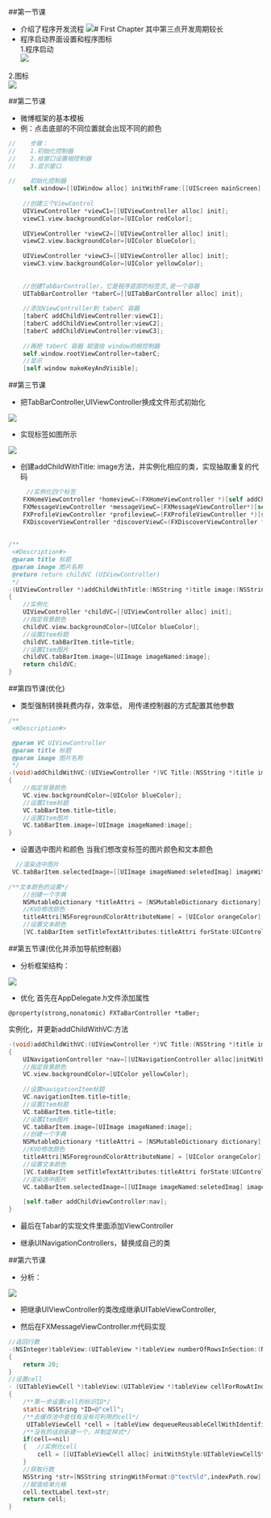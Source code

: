 ##第一节课
 - 介绍了程序开发流程
![](/assets/Snip20170911_3.png)# First Chapter
其中第三点开发周期较长
 - 程序启动界面设置和程序图标<BR>
 1.程序启动<br>
 ![](/assets/Snip20170911_4.png)
 
 2.图标<br>
 ![](/assets/Snip20170911_5.png)
 
 
##第二节课
 - 微博框架的基本模板
  - 例：点击底部的不同位置就会出现不同的颜色
  
```objectivec
//    步骤：
//    1.初始化控制器
//    2.给窗口设置根控制器
//    3.显示窗口
    
//    初始化控制器
    self.window=[[UIWindow alloc] initWithFrame:[[UIScreen mainScreen] bounds]];
    
    //创建三个ViewControl
    UIViewController *viewC1=[[UIViewController alloc] init];
    viewC1.view.backgroundColor=[UIColor redColor];
    
    UIViewController *viewC2=[[UIViewController alloc] init];
    viewC2.view.backgroundColor=[UIColor blueColor];
    
    UIViewController *viewC3=[[UIViewController alloc] init];
    viewC3.view.backgroundColor=[UIColor yellowColor];
    
    
    //创建TabBarController，它是程序底部的标签页,是一个容器
    UITabBarController *taberC=[[UITabBarController alloc] init];
    
    //添加ViewController到 taberC 容器
    [taberC addChildViewController:viewC1];
    [taberC addChildViewController:viewC2];
    [taberC addChildViewController:viewC3];
    
    //再把 taberC 容器 赋值给 window的根控制器
    self.window.rootViewController=taberC;
    //显示
    [self.window makeKeyAndVisible];

```
##第三节课
 - 把TabBarController,UIViewController换成文件形式初始化
 
 ![](/assets/Snip20170911_8.png)
 
 - 实现标签如图所示
 
 ![](/assets/Snip20170911_7.png)
 
 - 创建addChildWithTitle: image方法，并实例化相应的类，实现抽取重复的代码



```objectivec
     //实例化四个标签
    FXHomeViewController *homeviewC=(FXHomeViewController *)[self addChildWithTitle:@"首页" image:@"tabbar_home"];
    FXMessageViewController *messageViewC=(FXMessageViewController*)[self addChildWithTitle:@"消息" image:@"tabbar_message_center_selected"];
    FXProfileViewController *profileviewC=(FXProfileViewController *)[self addChildWithTitle:@"我" image:@"tabbar_profile_selected"];
    FXDiscoverViewController *discoverViewC=(FXDiscoverViewController *)[self addChildWithTitle:@"发现" image:@"tabbar_discover_selected"];
    
    
/**
 <#Description#>
 @param title 标题
 @param image 图片名称
 @return return childVC (UIViewController)
 */
-(UIViewController *)addChildWithTitle:(NSString *)title image:(NSString*)image
{
    //实例化
    UIViewController *childVC=[[UIViewController alloc] init];
    //指定背景颜色
    childVC.view.backgroundColor=[UIColor blueColor];
    //设置Item标题
    childVC.tabBarItem.title=title;
    //设置Item图片
    childVC.tabBarItem.image=[UIImage imageNamed:image];
    return childVC;
}
```
##第四节课(优化)
 - 类型强制转换耗费内存，效率低，
 用传递控制器的方式配置其他参数
 
```objectivec
/**
 <#Description#>

 @param VC UIViewController
 @param title 标题
 @param image 图片名称
 */
-(void)addChildWithVC:(UIViewController *)VC Title:(NSString *)title image:(NSString*)image
{
    //指定背景颜色
    VC.view.backgroundColor=[UIColor blueColor];
    //设置Item标题
    VC.tabBarItem.title=title;
    //设置Item图片
    VC.tabBarItem.image=[UIImage imageNamed:image];
}
```

- 设置选中图片和颜色
当我们想改变标签的图片颜色和文本颜色

```objectivec
  //渲染选中图片
 VC.tabBarItem.selectedImage=[[UIImage imageNamed:seletedImag] imageWithRenderingMode:UIImageRenderingModeAlwaysOriginal];
 
/**文本颜色的设置*/
    //创建一个字典
    NSMutableDictionary *titleAttri = [NSMutableDictionary dictionary];
    //KVO修改颜色
    titleAttri[NSForegroundColorAttributeName] = [UIColor orangeColor];
    //设置文本颜色
    [VC.tabBarItem setTitleTextAttributes:titleAttri forState:UIControlStateSelected];
```
##第五节课(优化并添加导航控制器)
  - 分析框架结构：
  
 ![](/assets/Snip20170912_1.png)


 - 优化
 首先在AppDelegate.h文件添加属性
```
@property(strong,nonatomic) FXTaBarController *taBer;
```
实例化，并更新addChildWithVC:方法

```objectivec
-(void)addChildWithVC:(UIViewController *)VC Title:(NSString *)title image:(NSString*)image seletedImage:(NSString *)seletedImag
{
    UINavigationController *nav=[[UINavigationController alloc]initWithRootViewController:VC];
    //指定背景颜色
    VC.view.backgroundColor=[UIColor yellowColor];
    
    //设置navigationItem标题
    VC.navigationItem.title=title;
    //设置Item标题
    VC.tabBarItem.title=title;
    //设置Item图片
    VC.tabBarItem.image=[UIImage imageNamed:image];
    //创建一个字典
    NSMutableDictionary *titleAttri = [NSMutableDictionary dictionary];
    //KVO修改颜色
    titleAttri[NSForegroundColorAttributeName] = [UIColor orangeColor];
    //设置文本颜色
    [VC.tabBarItem setTitleTextAttributes:titleAttri forState:UIControlStateSelected];
    //渲染选中图片
    VC.tabBarItem.selectedImage=[[UIImage imageNamed:seletedImag] imageWithRenderingMode:UIImageRenderingModeAlwaysOriginal];
    
    [self.taBer addChildViewController:nav];
}
```

 - 最后在Tabar的实现文件里面添加ViewController
 
 - 继承UINavigationControllers，替换成自己的类
 
##第六节课
 - 分析：
 
 ![](/assets/Snip20170912_2.png)
 - 把继承UIViewController的类改成继承UITableViewController,
 
 - 然后在FXMessageViewController.m代码实现 
 
 
```objectivec
//返回行数
-(NSInteger)tableView:(UITableView *)tableView numberOfRowsInSection:(NSInteger)section
{
    return 20;
}
//设置cell
- (UITableViewCell *)tableView:(UITableView *)tableView cellForRowAtIndexPath:(NSIndexPath *)indexPath
{
    /**第一步设置cell的标识ID*/
    static NSString *ID=@"cell";
    /**去缓存池中查找有没有可利用的cell*/
     UITableViewCell *cell = [tableView dequeueReusableCellWithIdentifier:ID];
    /**没有的话则新建一个，并制定样式*/
    if(cell==nil)
    {   //实例化cell
        cell = [[UITableViewCell alloc] initWithStyle:UITableViewCellStyleSubtitle reuseIdentifier:ID];
    }
    //获取行数
    NSString *str=[NSString stringWithFormat:@"text%ld",indexPath.row];
    //赋值给单元格
    cell.textLabel.text=str;
    return cell;
}
 
```




